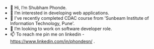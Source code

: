 - 👋 Hi, I’m Shubham Phonde.
- 👀 I’m interested in developing web applications.
- 🌱 I've recently completed CDAC course from 'Sunbeam Institute of Information Technology, Pune'.
- 💞️ I’m looking to work on software developer role.
- 📫 To reach me pin me on linkedin - https://www.linkedin.com/in/phondesn/ .

<!---
phondesn/phondesn is a ✨ special ✨ repository because its `README.md` (this file) appears on your GitHub profile.
You can click the Preview link to take a look at your changes.
--->
